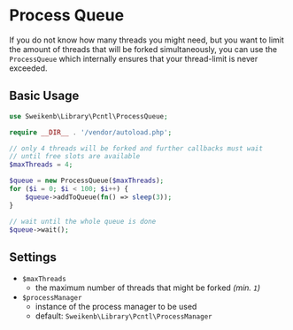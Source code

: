 # Process Queue

If you do not know how many threads you might need, but you want to limit the amount of threads that will be forked
simultaneously, you can use the `ProcessQueue` which internally ensures that your thread-limit is never exceeded.

## Basic Usage

```php
use Sweikenb\Library\Pcntl\ProcessQueue;

require __DIR__ . '/vendor/autoload.php';

// only 4 threads will be forked and further callbacks must wait
// until free slots are available
$maxThreads = 4;

$queue = new ProcessQueue($maxThreads);
for ($i = 0; $i < 100; $i++) {
    $queue->addToQueue(fn() => sleep(3));
}

// wait until the whole queue is done
$queue->wait();
```

## Settings

- `$maxThreads`
    - the maximum number of threads that might be forked _(min. `1`)_
- `$processManager`
    - instance of the process manager to be used
    - default: `Sweikenb\Library\Pcntl\ProcessManager`
